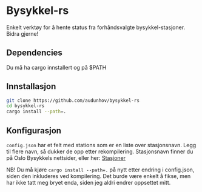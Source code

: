 # Bysykkel-rs

Enkelt verktøy for å hente status fra forhåndsvalgte bysykkel-stasjoner. Bidra gjerne!

## Dependencies

Du må ha cargo innstallert og på $PATH

## Innstallasjon

```sh
git clone https://github.com/audunhov/bysykkel-rs
cd bysykkel-rs
cargo install --path=.
```

## Konfigurasjon

`config.json` har et felt med stations som er en liste over stasjonsnavn. 
Legg til flere navn, så dukker de opp etter rekompilering.
Stasjonsnavn finner du på Oslo Bysykkels nettsider, eller her: [Stasjoner](https://oslobysykkel.no/stasjoner)

NB! Du må kjøre `cargo install --path=.` på nytt etter endring i config.json, siden den inkluderes ved kompilering. 
Det burde være enkelt å fikse, men har ikke tatt meg bryet enda, siden jeg aldri endrer oppsettet mitt.
